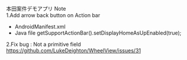 本田案件デモアプリ
Note   
1.Add arrow back button on Action bar  
- AndroidManifest.xml 
<activity android:name=".ControllerActivity"
android:parentActivityName=".MainActivity"/>
- Java file
getSupportActionBar().setDisplayHomeAsUpEnabled(true);

2.Fix bug : Not a primitive field
https://github.com/LukeDeighton/WheelView/issues/31